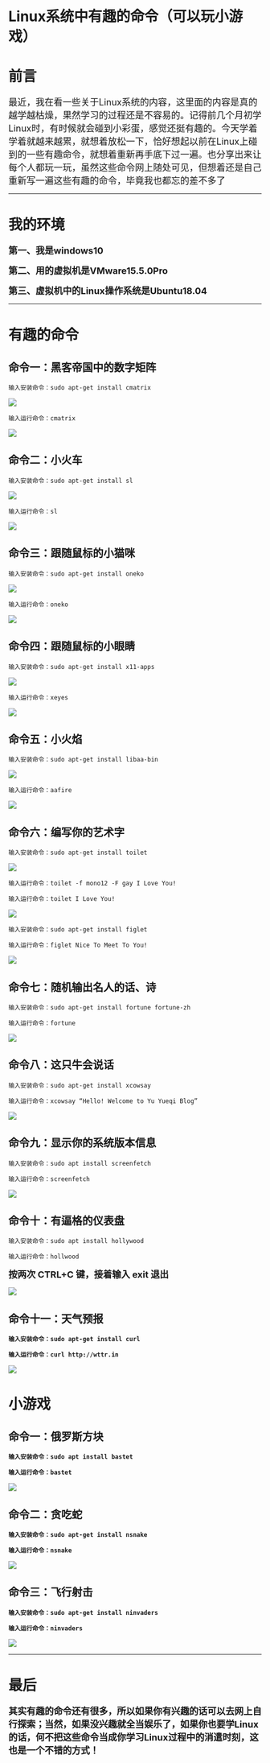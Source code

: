 

# Linux系统中有趣的命令（可以玩小游戏）

# 前言

<font size=4>最近，我在看一些关于Linux系统的内容，这里面的内容是真的越学越枯燥，果然学习的过程还是不容易的。记得前几个月初学Linux时，有时候就会碰到小彩蛋，感觉还挺有趣的。今天学着学着就越来越累，就想着放松一下，恰好想起以前在Linux上碰到的一些有趣命令，就想着重新再手底下过一遍。也分享出来让每个人都玩一玩，虽然这些命令网上随处可见，但想着还是自己重新写一遍这些有趣的命令，毕竟我也都忘的差不多了</font>

***

# 我的环境

**<font size=4>第一、我是windows10</font>**

**<font size=4>第二、用的虚拟机是VMware15.5.0Pro</font>**

**<font size=4>第三、虚拟机中的Linux操作系统是Ubuntu18.04</font>**

***

# 有趣的命令

## 命令一：黑客帝国中的数字矩阵

```
输入安装命令：sudo apt-get install cmatrix
```

![](https://unleashed.oss-cn-beijing.aliyuncs.com/picgo/2031154-20200818235830443-1236650301.png)



```
输入运行命令：cmatrix
```

![](https://unleashed.oss-cn-beijing.aliyuncs.com/picgo/2031154-20200818235850209-681923157.gif)




## 命令二：小火车

```
输入安装命令：sudo apt-get install sl
```

![](https://unleashed.oss-cn-beijing.aliyuncs.com/picgo/2031154-20200819000027014-1958836479.png)




```
输入运行命令：sl
```

![](https://unleashed.oss-cn-beijing.aliyuncs.com/picgo/2031154-20200819000041567-313237314.gif)




## 命令三：跟随鼠标的小猫咪

```
输入安装命令：sudo apt-get install oneko
```

![](https://unleashed.oss-cn-beijing.aliyuncs.com/picgo/2031154-20200819000133853-1740507078.png)



```
输入运行命令：oneko
```

![](https://unleashed.oss-cn-beijing.aliyuncs.com/picgo/2031154-20200819000147380-1802286110.gif)



## 命令四：跟随鼠标的小眼睛

```
输入安装命令：sudo apt-get install x11-apps
```

![](https://unleashed.oss-cn-beijing.aliyuncs.com/picgo/2031154-20200819000229889-485471183.png)




```
输入运行命令：xeyes
```

![](https://unleashed.oss-cn-beijing.aliyuncs.com/picgo/2031154-20200819000240475-705488407.gif)




## 命令五：小火焰

```
输入安装命令：sudo apt-get install libaa-bin 
```

![](https://unleashed.oss-cn-beijing.aliyuncs.com/picgo/2031154-20200819000632743-646571122.png)



```
输入运行命令：aafire
```

![](https://unleashed.oss-cn-beijing.aliyuncs.com/picgo/2031154-20200819000645990-1862062561.gif)




## 命令六：编写你的艺术字

```
输入安装命令：sudo apt-get install toilet

```

![](https://unleashed.oss-cn-beijing.aliyuncs.com/picgo/2031154-20200819000802694-2074084403.png)




```
输入运行命令：toilet -f mono12 -F gay I Love You!
```



```
输入运行命令：toilet I Love You!
```

![](https://unleashed.oss-cn-beijing.aliyuncs.com/picgo/2031154-20200819000820533-97332150.png)


```
输入安装命令：sudo apt-get install figlet
```





```
输入运行命令：figlet Nice To Meet To You!
```

![](https://unleashed.oss-cn-beijing.aliyuncs.com/picgo/2031154-20200819000856272-1839678122.png)


## 命令七：随机输出名人的话、诗

```
输入安装命令：sudo apt-get install fortune fortune-zh
```



```
输入运行命令：fortune
```

![](https://unleashed.oss-cn-beijing.aliyuncs.com/picgo/2031154-20200819001009987-1536926984.png)


## 命令八：这只牛会说话

```
输入安装命令：sudo apt-get install xcowsay
```



```
输入运行命令：xcowsay “Hello! Welcome to Yu Yueqi Blog”
```

![](https://unleashed.oss-cn-beijing.aliyuncs.com/picgo/2031154-20200819001036396-977210308.png)




## 命令九：显示你的系统版本信息

```
输入安装命令：sudo apt install screenfetch
```



```
输入运行命令：screenfetch
```

![](https://unleashed.oss-cn-beijing.aliyuncs.com/picgo/2031154-20200819001048248-1892480293.gif)



## 命令十：有逼格的仪表盘

```
输入安装命令：sudo apt install hollywood
```



```
输入运行命令：hollwood
```

<font size=4><b>按两次 CTRL+C 键，接着输入 exit 退出</br></font>

![](https://unleashed.oss-cn-beijing.aliyuncs.com/picgo/2031154-20200819002140126-667997183.gif)

## 命令十一：天气预报

```
输入安装命令：sudo apt-get install curl
```



```
输入运行命令：curl http://wttr.in
```

![](https://unleashed.oss-cn-beijing.aliyuncs.com/picgo/2031154-20200819002156921-955364417.gif)

# 小游戏

## 命令一：俄罗斯方块

```
输入安装命令：sudo apt install bastet
```



```
输入运行命令：bastet
```

![](https://unleashed.oss-cn-beijing.aliyuncs.com/picgo/2031154-20200819002210889-973500793.gif)




## 命令二：贪吃蛇

```
输入安装命令：sudo apt-get install nsnake
```



```
输入运行命令：nsnake
```

![](https://unleashed.oss-cn-beijing.aliyuncs.com/picgo/2031154-20200819002222407-1209515460.gif)




## 命令三：飞行射击

```
输入安装命令：sudo apt-get install ninvaders
```





```
输入运行命令：ninvaders
```

![](https://unleashed.oss-cn-beijing.aliyuncs.com/picgo/2031154-20200819002240422-549339691.gif)


***

# 最后

<font size=4>其实有趣的命令还有很多，所以如果你有兴趣的话可以去网上自行探索；当然，如果没兴趣就全当娱乐了，如果你也要学Linux的话，何不把这些命令当成你学习Linux过程中的消遣时刻，这也是一个不错的方式！</font>